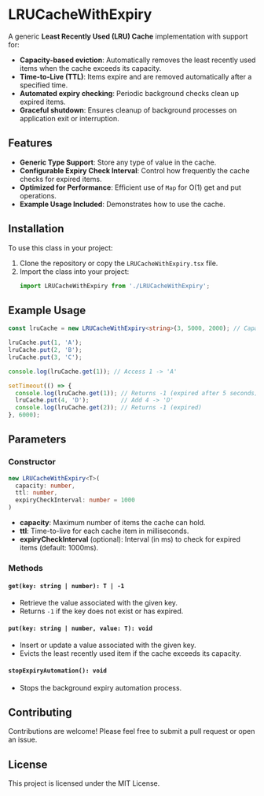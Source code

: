 # LRUCacheWithExpiry

A generic **Least Recently Used (LRU) Cache** implementation with support for:

- **Capacity-based eviction**: Automatically removes the least recently used items when the cache exceeds its capacity.
- **Time-to-Live (TTL)**: Items expire and are removed automatically after a specified time.
- **Automated expiry checking**: Periodic background checks clean up expired items.
- **Graceful shutdown**: Ensures cleanup of background processes on application exit or interruption.

## Features

- **Generic Type Support**: Store any type of value in the cache.
- **Configurable Expiry Check Interval**: Control how frequently the cache checks for expired items.
- **Optimized for Performance**: Efficient use of `Map` for O(1) get and put operations.
- **Example Usage Included**: Demonstrates how to use the cache.

## Installation

To use this class in your project:

1. Clone the repository or copy the `LRUCacheWithExpiry.tsx` file.
2. Import the class into your project:
   ```typescript
   import LRUCacheWithExpiry from './LRUCacheWithExpiry';
   ```

## Example Usage

```typescript
const lruCache = new LRUCacheWithExpiry<string>(3, 5000, 2000); // Capacity: 3 items, TTL: 5 seconds, Expiry check: 2 seconds

lruCache.put(1, 'A');
lruCache.put(2, 'B');
lruCache.put(3, 'C');

console.log(lruCache.get(1)); // Access 1 -> 'A'

setTimeout(() => {
  console.log(lruCache.get(1)); // Returns -1 (expired after 5 seconds)
  lruCache.put(4, 'D');         // Add 4 -> 'D'
  console.log(lruCache.get(2)); // Returns -1 (expired)
}, 6000);
```

## Parameters

### Constructor

```typescript
new LRUCacheWithExpiry<T>(
  capacity: number,
  ttl: number,
  expiryCheckInterval: number = 1000
)
```

- **capacity**: Maximum number of items the cache can hold.
- **ttl**: Time-to-live for each cache item in milliseconds.
- **expiryCheckInterval** (optional): Interval (in ms) to check for expired items (default: 1000ms).

### Methods

#### `get(key: string | number): T | -1`

- Retrieve the value associated with the given key.
- Returns `-1` if the key does not exist or has expired.

#### `put(key: string | number, value: T): void`

- Insert or update a value associated with the given key.
- Evicts the least recently used item if the cache exceeds its capacity.

#### `stopExpiryAutomation(): void`

- Stops the background expiry automation process.

## Contributing

Contributions are welcome! Please feel free to submit a pull request or open an issue.

## License

This project is licensed under the MIT License.

